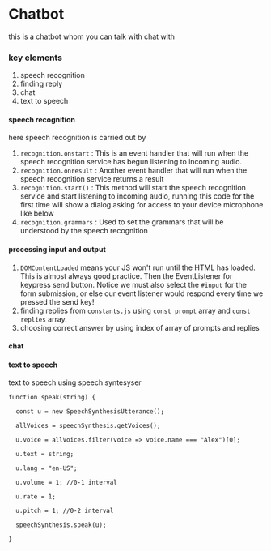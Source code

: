 # Chatbot
this is a chatbot whom you can talk with chat with
### key elements 
1. speech recognition 
2. finding reply 
3. chat 
4. text to speech 
#### speech recognition 
here speech recognition is carried out by 
1. `recognition.onstart` : This is an event handler that will run when the speech recognition service has begun listening to incoming audio. 
2. `recognition.onresult` : Another event handler that will run when the speech recognition service returns a result 
3. `recognition.start()` : This method will start the speech recognition service and start listening to incoming audio, running this code for the first time will show a dialog asking for access to your device microphone like below 
4. `recognition.grammars` : Used to set the grammars that will be understood by the speech recognition 
#### processing input and output 
1. `DOMContentLoaded` means your JS won't run until the HTML has loaded. This is almost always good practice. Then the EventListener for keypress send button. Notice we must also select the `#input` for the form submission, or else our event listener would respond every time we pressed the send key!
2. finding replies from `constants.js` using `const prompt` array and `const replies` array.
3. choosing correct answer by using index of array of prompts and replies 
#### chat 

#### text to speech 
text to speech using speech syntesyser 
```
function speak(string) {

  const u = new SpeechSynthesisUtterance();

  allVoices = speechSynthesis.getVoices();

  u.voice = allVoices.filter(voice => voice.name === "Alex")[0];

  u.text = string;

  u.lang = "en-US";

  u.volume = 1; //0-1 interval

  u.rate = 1;

  u.pitch = 1; //0-2 interval

  speechSynthesis.speak(u);

}
```

